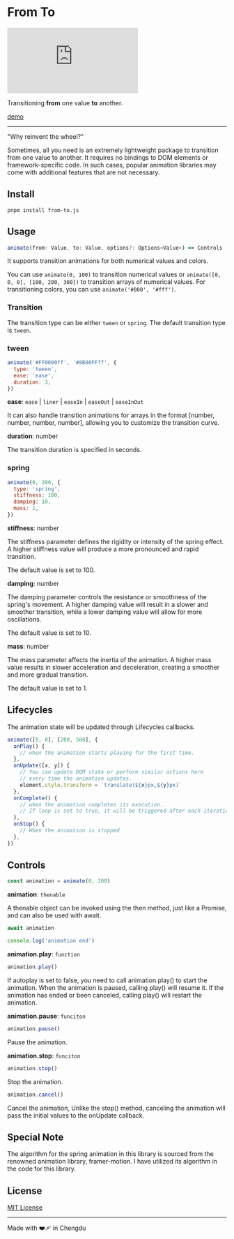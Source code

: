 # From To

![npm bundle size](https://img.shields.io/bundlephobia/minzip/from-to.js)

Transitioning **from** one value **to** another.

[demo](https://zhangyu1818.github.io/from-to/)

---

"Why reinvent the wheel?"

Sometimes, all you need is an extremely lightweight package to transition from one value to another. It requires no bindings to DOM elements or framework-specific code. In such cases, popular animation libraries may come with additional features that are not necessary.

## Install

```shell
pnpm install from-to.js
```

## Usage

```ts
animate(from: Value, to: Value, options?: Options<Value>) => Controls
```

It supports transition animations for both numerical values and colors.

You can use `animate(0, 100)` to transition numerical values or `animate([0, 0, 0], [100, 200, 300])` to transition arrays of numerical values. For transitioning colors, you can use `animate('#000', '#fff')`.

### Transition

The transition type can be either `tween` or `spring`. The default transition type is `tween`.

### tween

```js
animate('#FF0000ff', '#8B00FFff', {
  type: 'tween',
  ease: 'ease',
  duration: 3,
})
```

**ease**: `ease` | `liner` | `easeIn` | `easeOut` | `easeInOut`

It can also handle transition animations for arrays in the format [number, number, number, number], allowing you to customize the transition curve.

**duration**: number

The transition duration is specified in seconds.

### spring

```js
animate(0, 200, {
  type: 'spring',
  stiffness: 100,
  damping: 10,
  mass: 1,
})
```

**stiffness**: number

The stiffness parameter defines the rigidity or intensity of the spring effect. A higher stiffness value will produce a more pronounced and rapid transition.

The default value is set to 100.

**damping**: number

The damping parameter controls the resistance or smoothness of the spring's movement. A higher damping value will result in a slower and smoother transition, while a lower damping value will allow for more oscillations.

The default value is set to 10.

**mass**: number

The mass parameter affects the inertia of the animation. A higher mass value results in slower acceleration and deceleration, creating a smoother and more gradual transition.

The default value is set to 1.

## Lifecycles

The animation state will be updated through Lifecycles callbacks.

```js
animate([0, 0], [200, 500], {
  onPlay() {
    // when the animation starts playing for the first time.
  },
  onUpdate([x, y]) {
    // You can update DOM state or perform similar actions here
    // every time the animation updates.
    element.style.transform = `translate(${x}px,${y}px)`
  },
  onComplete() {
    // when the animation completes its execution.
    // If loop is set to true, it will be triggered after each iteration.
  },
  onStop() {
    // When the animation is stopped
  },
})
```

## Controls

```js
const animation = animate(0, 200)
```

**animation**: `thenable`

A thenable object can be invoked using the then method, just like a Promise, and can also be used with await.

```js
await animation

console.log('animation end')
```

**animation.play**: `function`

```js
animation.play()
```

If autoplay is set to false, you need to call animation.play() to start the animation. When the animation is paused, calling play() will resume it. If the animation has ended or been canceled, calling play() will restart the animation.

**animation.pause**: `funciton`

```js
animation.pause()
```

Pause the animation.

**animation.stop**: `funciton`

```js
animation.stop()
```

Stop the animation.

```js
animation.cancel()
```

Cancel the animation, Unlike the stop() method, canceling the animation will pass the initial values to the onUpdate callback.

## Special Note

The algorithm for the spring animation in this library is sourced from the renowned animation library, framer-motion. I have utilized its algorithm in the code for this library.

## License

[MIT License](https://github.com/zhangyu1818/from-to/blob/main/LICENSE)

---

Made with ❤️‍🩹 in Chengdu
